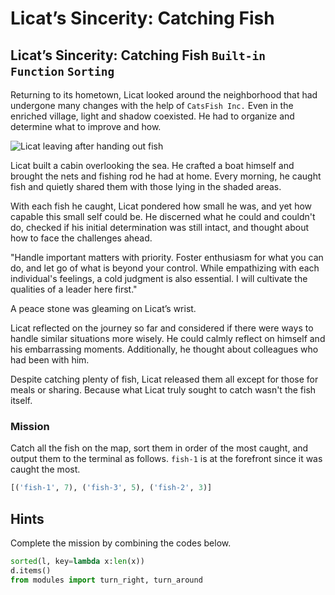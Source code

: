 # Licat’s Sincerity: Catching Fish

## Licat’s Sincerity: Catching Fish `Built-in Function` `Sorting`

Returning to its hometown, Licat looked around the neighborhood that had undergone many changes with the help of `CatsFish Inc.` Even in the enriched village, light and shadow coexisted. He had to organize and determine what to improve and how.

![Licat leaving after handing out fish](./17.webp)

Licat built a cabin overlooking the sea. He crafted a boat himself and brought the nets and fishing rod he had at home. Every morning, he caught fish and quietly shared them with those lying in the shaded areas.

With each fish he caught, Licat pondered how small he was, and yet how capable this small self could be. He discerned what he could and couldn't do, checked if his initial determination was still intact, and thought about how to face the challenges ahead.

"Handle important matters with priority. Foster enthusiasm for what you can do, and let go of what is beyond your control. While empathizing with each individual's feelings, a cold judgment is also essential. I will cultivate the qualities of a leader here first."

A peace stone was gleaming on Licat’s wrist.

Licat reflected on the journey so far and considered if there were ways to handle similar situations more wisely. He could calmly reflect on himself and his embarrassing moments. Additionally, he thought about colleagues who had been with him.

Despite catching plenty of fish, Licat released them all except for those for meals or sharing. Because what Licat truly sought to catch wasn't the fish itself.

### Mission
Catch all the fish on the map, sort them in order of the most caught, and output them to the terminal as follows. `fish-1` is at the forefront since it was caught the most.

```python
[('fish-1', 7), ('fish-3', 5), ('fish-2', 3)]
```

## Hints
Complete the mission by combining the codes below.
```python
sorted(l, key=lambda x:len(x))
d.items()
from modules import turn_right, turn_around
```